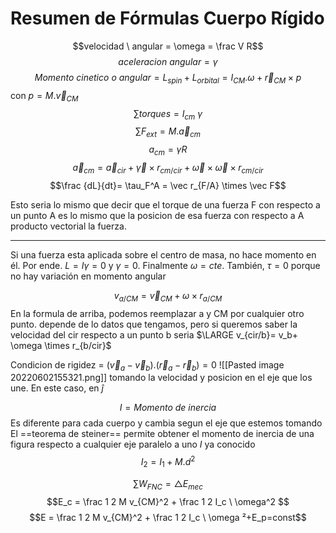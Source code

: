 # Resumen de Fórmulas Cuerpo Rígido
$$velocidad \ angular = \omega = \frac V R$$
$$aceleracion \ angular=\gamma $$
$$Momento \ cinetico \ o \ angular = L_{spin}+ L_{orbital} = I_{CM}. \omega + \vec r_{CM} \times  p$$
con $p = M. \vec v_{CM}$ 
$$\sum torques = I_{cm}\ \gamma$$
		$$\sum F_{ext} = M.\vec a_{cm}$$
$$a_{cm}= \gamma R$$
$$\vec a_{cm} = \vec a_{cir} + \vec \gamma \times r_{cm/cir} + \vec \omega \times \vec \omega \times r_{cm/cir} $$
$$\frac {dL}{dt}= \tau_F^A = \vec r_{F/A} \times \vec F$$

Esto seria lo mismo que decir que el torque de una fuerza F con respecto a un punto A es lo mismo que la posicion de esa fuerza con respecto a A producto vectorial la fuerza.

---

Si una fuerza esta aplicada sobre el centro de masa, no hace momento en él. Por ende. $L = I \gamma= 0$ y $\gamma = 0$. Finalmente $\omega = cte$. También, $\tau = 0$ porque no hay variación en momento angular

$$v_{a/CM}= \vec v_{CM} + \omega \times r_{a/CM}$$
En la formula de arriba, podemos reemplazar a y CM por cualquier otro punto. depende de lo datos que tengamos, pero si queremos saber la velocidad del cir respecto a un punto b seria
$\LARGE v_{cir/b}= v_b+ \omega \times r_{b/cir}$ 

Condicion de rigidez = $(\vec v_a - \vec v_b).(\vec r_a - \vec r_b) = 0$
![[Pasted image 20220602155321.png]] tomando la velocidad y posicion en el eje que los une. En este caso, en $\hat j$ 


$$I = Momento\  de  \ inercia$$
Es diferente para cada cuerpo y cambia segun el eje que estemos tomando
El ==teorema de steiner== permite obtener el momento de inercia de una figura respecto a cualquier eje paralelo a uno $I$ ya conocido 
$$I_2 = I_1 + M.d^2$$

$$\sum W_{FNC} = \triangle E_{mec}$$
$$E_c  = \frac 1 2 M v_{CM}^2 + \frac 1 2 I_c \ \omega^2 $$
$$E  = \frac 1 2 M v_{CM}^2 + \frac 1 2 I_c \ \omega ²+E_p=const$$


